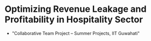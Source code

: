 # Optimizing Revenue Leakage and Profitability in Hospitality Sector
- "Collaborative Team Project – Summer Projects, IIT Guwahati"
